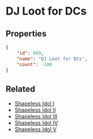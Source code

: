 # DJ Loot for DCs

<no description available>

## Properties

```json
{
    "id": 609,
    "name": "DJ Loot for DCs",
    "count": -100
}
```

## Related

- [Shapeless Idol I](../items/18474-shapeless-idol-i.md)
- [Shapeless Idol II](../items/18475-shapeless-idol-ii.md)
- [Shapeless Idol III](../items/18476-shapeless-idol-iii.md)
- [Shapeless Idol IV](../items/18477-shapeless-idol-iv.md)
- [Shapeless Idol V](../items/18478-shapeless-idol-v.md)

